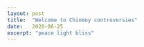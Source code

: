 ```yaml
---
layout: post
title:  "Welcome to Chinmoy controversies"
date:   2020-06-25
excerpt: "peace light bliss"
---
```

